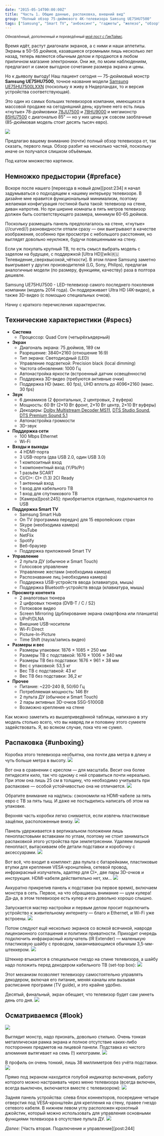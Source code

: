 ```yaml
---
date: "2015-05-14T00:00:00Z"
title: "Часть 1. Общие данные, распаковка, внешний вид"
group: "Полный обзор 75-дюймового 4K-телевизора Samsung UE75HU7500"
tags: ["Samsung", "Smart TV", "анбоксинг", "гаджеты", "железо", "обзор", "телевизоры"]
---
```


<small>*Обновлённый, дополненный и переведённый [мой пост с ГикТаймс](http://geektimes.ru/post/247228/).*</small>

Время идёт, растут диагонали экранов, а с ними и наши аппетиты. Экраны в 50-55 дюймов, казавшиеся огромными лишь несколько лет назад, теперь являются обычным делом и продаются в любом приличном магазине электроники. Они же, по моим наблюдениям, предлагают и самое выгодное сочетание размера экрана и цены.

Но к дьяволу выгоду! Наш пациент сегодня — 75-дюймовый монстр **Samsung UE75HU7500**, точное название модели [Samsung UE75HU7500LXXN](http://www.samsung.com/nl/consumer/tv-audio-video/televisions/uhd-tv/UE75HU7500LXXN) (поскольку я живу в Нидерландах, то и версия устройства соответствующая).

<!--more-->

Это один из самых больших телевизоров компании, имеющихся в массовой продаже на сегодняшний день; крупнее него есть лишь «гнутые» 78-дюймовики [78JU7500](http://www.samsung.com/us/video/tvs/UN78JU7500FXZA) и [78HU9000](http://www.samsung.com/us/video/tvs/UN78HU9000FXZA) и мегамонстр [85HU7500](http://www.samsung.com/nl/consumer/tv-audio-video/televisions/uhd-tv/UE85HU7500LXXN) с диагональю 85" — но у них цены уж совсем заоблачные (85-дюймовая модель стоит десять тысяч евро).

![](img:3.bp.blogspot.com/-Io14-rNSbMM/VQQq8W1CZiI/AAAAAAAAhPk/PqjH6gunL3I/s1600/dsc08021.picasaweb.jpg:a)

Предлагаю вашему вниманию (почти) полный обзор телевизора от, так сказать, первого лица. Обзор разбит на несколько частей, поскольку иначе он получался слишком объёмным.

Под катом множество картинок.

## Немножко предыстории {#preface}

Вскоре после нашего [переезда в новый дом][post:234] я начал задумываться о подходящем к нашему интерьеру телевизоре. В дизайне мне нравится функциональный минимализм, поэтому желаемая конфигурация гостиной была такой: телевизор на стене, диван напротив. Но при ширине комнаты в пять метров телевизор должен быть соответствующего размера, минимум 60-65 дюймов.

Поскольку размещать панель предполагалось на стене, «гнутые» (//curved//) разновидности отпали сразу — они выигрывают в качестве изображения, особенно при просмотре с небольшого расстояния, но выглядят довольно неуклюже, будучи повешенными на стену.

Если уж покупать крупный ТВ, то есть смысл выбрать модель с заделом на будущее, с поддержкой [Ultra HD][wiki:ru:Телевидение_сверхвысокой_чёткости]. В этом плане Samsung заметно выигрывает у других производителей (LG, Sony, Philips), предлагая аналогичные модели (по размеру, функциям, качеству) раза в полтора дешевле.

Samsung UE75HU7500 - LED-телевизор самого последнего поколения компании (модель 2014 года). Он поддерживает Ultra HD (4K-видео), а также 3D-видео (с помощью специальных очков).

Начну с краткого перечисления характеристик.

## Технические характеристики {#specs}

* **Система**
    * Процессор: Quad Core (четырёхъядерный)
* **Экран**
    * Диагональ экрана: 75 дюймов, 189 см
    * Разрешение: 3840×2160 (отношение 16:9)
    * Тип экрана: Светодиодный (LED)
    * Управление подсветкой: Precision black (local dimming)
    * Частота обновления: 1000 Гц
    * Автонастройка яркости (встроенный датчик освещённости)
    * Поддержка 3D-видео (требуются активные очки)
    * Поддержка HD (макс. 60 fps), UHD вплоть до 4096×2160 (макс. 30 fps)
* **Звук**
    * 6 динамиков (2 фронтальных, 2 центровых, 2 вуфера)
    * Мощность: 60 Вт (2×10 Вт фронт, 2×10 Вт центр, 2×10 Вт вуферы)
    * Декодеры: [Dolby Multistream Decoder MS11](http://www.dolby.com/us/en/professional/broadcast/products/dolby-ms11.html), [DTS Studio Sound](http://www.dts.com/professionals/sound-technologies/audio-processing/dts-studio-sound-for-pc.aspx), [DTS Premium Sound 5.1](http://www.dts.com/professionals/sound-technologies/audio-processing/dts-premium-sound-for-sound-bars.aspx)
    * Автонастройка громкости
    * 3D-звук
* **Поддержка сети**
    * 100 Mbps Ethernet
    * Wi-Fi
* **Входы и выходы**
    * 4 HDMI-порта
    * 3 USB-порта (два USB 2.0, один USB 3.0)
    * 1 композитный вход
    * 1 компонентный вход (Y/Pb/Pr)
    * 1 разъём SCART
    * CI/CI+: CI+ (1.3) 2CI Ready
    * 1 антенный вход
    * 1 вход для кабельного ТВ
    * 1 вход для спутникового ТВ
    * [Камера][post:245]: приобретается отдельно, подключается по USB
* **Поддержка Smart TV**
    * Samsung Smart Hub
    * On TV (программа передач) для 15 европейских стран
    * Skype (необходима камера)
    * YouTube
    * NetFlix
    * Spotify
    * Веб-браузер
    * Поддержка приложений Smart TV
* **Управление**
    * 2 пульта ДУ (обычное и Smart Touch)
    * Голосовое управление
    * Управление жестами (необходима камера)
    * Распознавание лиц (необходима камера)
    * Поддержка USB-устройств ввода (клавиатура, мышь)
    * Поддержка Bluetooth-устройств ввода (клавиатура, мышь)
* **Просмотр контента**
    * 2 аналоговых тюнера
    * 2 цифровых тюнера (DVB-T / C / S2)
    * Потоковое видео
    * Screen Mirroring (дублирование экрана смартфона или планшета)
    * UPnP/DLNA
    * Внешние USB-носители
    * Wi-Fi Direct
    * Picture-In-Picture
    * Time Shift (пауза/запись видео)
* **Размеры и вес**
    * Размеры упаковки: 1876 × 1085 × 250 мм
    * Размеры ТВ с подставкой: 1676 × 1006 × 340 мм
    * Размеры ТВ без подставки: 1676 × 961 × 38 мм
    * Вес с упаковкой: 53,5 кг
    * Вес ТВ с подставкой: 43 кг
    * Вес ТВ без подставки: 36,2 кг
* **Прочее**
    * Питание: ~220-240 В, 50/60 Гц
    * Потребляемая мощность: 146 Вт
    * 2 пульта ДУ (обычное и Smart Touch)
    * 2 пары активных 3D-очков SSG-5100GB
    * Возможно крепление на стене

Как можно заметить из вышеприведённой таблицы, напихано в эту модель столько всего, что вы навряд ли и половину этого сумеете задействовать. Я, во всяком случае, пока что не сумел.

## Распаковка {#unboxing}

Коробка этого телевизора необъятна, она почти два метра в длину и чуть больше метра в высоту.
![](img:2.bp.blogspot.com/-_RpStDaS4sc/VQQq3QVVtLI/AAAAAAAAhPc/BNSOCUF13qo/s1600/dsc07884.picasaweb.jpg:a)

Вот она в сравнении с креслом — для масштаба. Весит она более пятидесяти кило, так что одному с ней справиться почти нереально. При этом она лишь 25 см в толщину, что необходимо учитывать при распаковке — особой устойчивостью она не отличается.
![](img:1.bp.blogspot.com/-z5QJqfYV3NU/VQx1ivTfVQI/AAAAAAAAhSg/Gnsv3NsK45o/s1600/dsc07882_zoomed.picasaweb.jpg:a)

Обратите внимание на надпись: сэкономили на HDMI-кабеле за пять евро с ТВ за пять тыщ. И даже не постыдились написать об этом на упаковке.

Верхняя часть коробки легко снимается, если извлечь пластиковые защёлки, расположенные внизу.
![](img:1.bp.blogspot.com/-fQuuyUC2ApA/VQQq4M4yBhI/AAAAAAAAhPc/N0ONYD6-8E8/s1600/dsc07885.picasaweb.jpg:a)

Панель удерживается в вертикальном положении лишь пенопластовыми вставками по углам, поэтому не стоит заниматься распаковкой этого устройства при землетрясении. Удаляем лишний пенопласт, вытаскиваем обе детали подставки и коробочку с аксессуарами.
![](img:2.bp.blogspot.com/-fbJN6TFvktA/VQQq4hZbsoI/AAAAAAAAhPc/GYaplj-8RXA/s1600/dsc07886.picasaweb.jpg:a)

Вот всё, что входит в комплект: два пульта с батарейками, пластиковые втулки для крепления VESA-кронштейна, сетевой провод, инфракрасный излучатель, адаптер для CI+, две пары 3D-очков и инструкция. HDMI-кабеля действительно нет, хм…
![](img:2.bp.blogspot.com/-3RUMB_Srfm8/VQQq5E41FAI/AAAAAAAAhPc/wzTXkv5y1NU/s1600/dsc07887.picasaweb.jpg:a)

Аккуратно прикрепив панель к подставке (на первое время), включаем монстра в сеть. Первое, на что обращаешь внимание — шум кулера! Да-да, в этом телевизоре есть кулер и его довольно хорошо слышно.

Запускается мастер настройки и первым делом просит подключить устройство к живительному интернету — благо и Ethernet, и Wi-Fi уже встроены.
![](img:2.bp.blogspot.com/-3EYdiRUxvI0/VQQq5gl7waI/AAAAAAAAhPc/01v47yZJ-Gc/s1600/dsc07888.picasaweb.jpg:a)

Потом следуют ещё несколько экранов со всякой всячиной, навроде лицензионного соглашения и политики приватности. Приходит очередь подключить инфракрасный излучатель (IR Extender) — маленькую пластиковую шайбу с проводом, заканчивающимся обычным 3,5-мм-штеккером.
![](img:1.bp.blogspot.com/-B8zosw162LU/VQQq6lte0pI/AAAAAAAAhPk/zNrBJomypDY/s1600/dsc07890.picasaweb.jpg:a)

Штеккер втыкается в специальное гнездо на спине телевизора, а шайбу надо положить перед декодером кабельного ТВ (set-top box):
![](img:1.bp.blogspot.com/-CKu5aqdVJCc/VQQq6-5LpNI/AAAAAAAAhPk/Iwq-9rp0-Rg/s1600/dsc07891.picasaweb.jpg:a)

Этот механизм позволяет телевизору самостоятельно управлять декодером, включая его питание, меняя каналы или вызывая расписание программ (TV guide), и это крайне удобно.

Десятый, финальный, экран обещает, что телевизор будет сам умнеть день ото дня.
![](img:4.bp.blogspot.com/-w0tBj55d8XM/VQQq7FPjA4I/AAAAAAAAhMk/pMQRR698UPg/s1600/dsc07892.picasaweb.jpg:a)

## Осматриваемся {#look}

![](img:2.bp.blogspot.com/-yofxPehwKDg/VQRRmuQ8RvI/AAAAAAAAhQY/OSGk2lA7xd0/s1600/UE75UH7500-front.picasaweb.jpg:a)

Выглядит монстр, надо признать, довольно стильно. Очень тонкая металлическая рамка экрана и полное отсутствие каких-либо посторонних предметов на лицевой панели. Подставка из чистого алюминия вытягивает на семь (!) килограмм.
![](img:3.bp.blogspot.com/-vAgojTpaGaI/VQRVNW0TR6I/AAAAAAAAhQw/bbJTmDOOChk/s1600/UE75UH7500-corner.jpg)

В профиль он очень тонкий, лишь 38 миллиметров без учёта подставки.
![](img:3.bp.blogspot.com/-OoXCJJognTg/VQRR5ymlieI/AAAAAAAAhQk/FFVaNx6XUZg/s1600/UE75UH7500-side.picasaweb.jpg:a)

Прямо под экраном находится голубой индикатор включения, работу которого можно настраивать через меню телевизора (всегда включен, всегда выключен, включается вместе с телевизором):
![](img:4.bp.blogspot.com/-qPpQHwPT6Yo/VQQq-PaispI/AAAAAAAAhNM/upoEZG_lU5c/s1600/dsc08028.picasaweb.jpg:a)

Задняя панель устройства: слева блок коннекторов, посередине четыре отверстия под VESA-кронштейн для крепления на стену, правее гнездо сетевого кабеля. В нижнем левом углу расположен крохотный джойстик, который можно использовать для управления основными функциями телевизора в отсутствие пульта ДУ.
![](img:1.bp.blogspot.com/-Vx4r1uWK4Yo/VQRXOzHcR8I/AAAAAAAAhRM/8RhxFM9UNE8/s1600/UE75UH7500-rear-full.jpg)

*Далее:* [Часть вторая. Подключение и управление][post:244]
